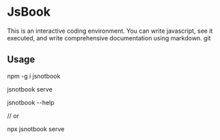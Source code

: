 # JsBook

This is an interactive coding environment. You can write javascript, see it executed, and write comprehensive documentation using markdown.
git

## Usage

npm -g i jsnotbook

jsnotbook serve

jsnotbook --help

// or

npx jsnotbook serve
